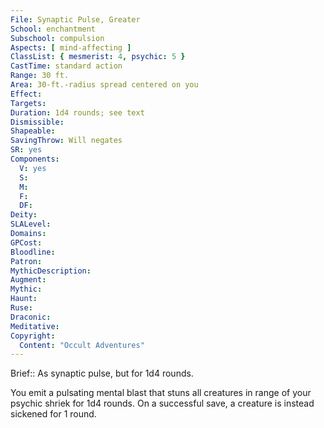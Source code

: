 ```yaml
---
File: Synaptic Pulse, Greater
School: enchantment
Subschool: compulsion
Aspects: [ mind-affecting ]
ClassList: { mesmerist: 4, psychic: 5 }
CastTime: standard action
Range: 30 ft.
Area: 30-ft.-radius spread centered on you
Effect: 
Targets: 
Duration: 1d4 rounds; see text
Dismissible: 
Shapeable: 
SavingThrow: Will negates
SR: yes
Components:
  V: yes
  S: 
  M: 
  F: 
  DF: 
Deity: 
SLALevel: 
Domains: 
GPCost: 
Bloodline: 
Patron: 
MythicDescription: 
Augment: 
Mythic: 
Haunt: 
Ruse: 
Draconic: 
Meditative: 
Copyright:
  Content: "Occult Adventures"
---
```

Brief:: As synaptic pulse, but for 1d4 rounds.

You emit a pulsating mental blast that stuns all creatures in range of your psychic shriek for 1d4 rounds. On a successful save, a creature is instead sickened for 1 round.
